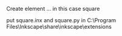 Create element ... in this case square

put square.inx and square.py in C:\Program Files\Inkscape\share\inkscape\extensions
